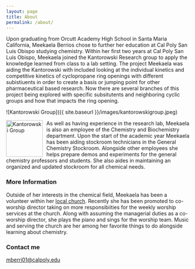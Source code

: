 ```yaml
---
layout: page
title: About
permalink: /about/
---
```


Upon graduating from Orcutt Academy High School in Santa Maria California, Meekaela Berrios chose to further her education at Cal Poly San Luis Obispo studying chemistry. Within her first two years at Cal Poly San Luis Obispo, Meekaela joined the Kantorowski Research group to apply the knowledge learned from class to a lab setting. The project Meekaela was aiding the Kantorowski with included looking at the individual kinetics and competitive kinetics of cyclopropane ring openings with different subistiuents in order to create a basis or jumping point for other pharmaceutical based research. Now there are several branches of this project being explored with specific subsitutents and neighboring cyclic groups and how that impacts the ring opening. 

![Kantorowski Group]({{ site.baseurl }}/images/kantorowskigroup.jpeg)

<img src="{{site.baseurl}}/images/kantorowskigroup.jpeg" alt="Kantorowski Group" width="100" 
style="float: left; margin-top: 0px; margin-right: 10px"/> 

As well as having experience in the research lab, Meekaela is also an employee of the Chemistry and Biochemistry department. Upon the start of the academic year Meekaela has been aiding stockroom technicians in the General Chemistry Stockroom. Alongside other employees she helps prepare demos and experiments for the general chemistry professors and students. She also aides in maintaining an organized and updated stockroom for all chemical needs.

### More Information
Outside of her interests in the chemical field, Meekaela has been a volunteer within her [local church](https://www.pacificchristian.net/). Recently she has been promoted to co-worship director taking on more responsibiities for the weekly worship services at the church. Along with assuming the managerial duties as a co-worship director, she plays the piano and sings for the worship team. Music and serving the church are her among her favorite things to do alongside learning about chemistry.

### Contact me

[mberri01@calpoly.edu](mailto:mberri01@calpoly.edu)
